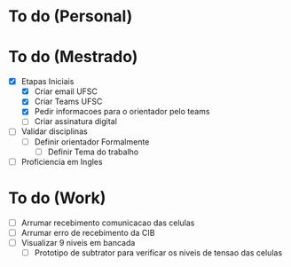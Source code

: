 # To do (Personal)



# To do (Mestrado)

- [x] Etapas Iniciais
  - [x] Criar email UFSC
  - [x] Criar Teams UFSC
  - [x] Pedir informacoes para o orientador pelo teams
  - [ ] Criar assinatura digital

- [ ] Validar disciplinas
  - [ ] Definir orientador Formalmente
    - [ ] Definir Tema do trabalho

- [ ] Proficiencia em Ingles

# To do (Work)

- [ ] Arrumar recebimento comunicacao das celulas
- [ ] Arrumar erro de recebimento da CIB
- [ ] Visualizar 9 niveis em bancada
  - [ ] Prototipo de subtrator para verificar os niveis de tensao das celulas
